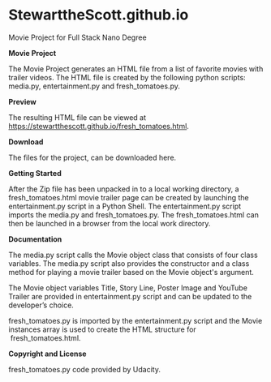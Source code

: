 # StewarttheScott.github.io
Movie Project for Full Stack Nano Degree


**Movie Project**

The Movie Project generates an HTML file from a list of
favorite movies with trailer videos. The HTML file is created by the following python
scripts: media.py, entertainment.py and fresh_tomatoes.py. 

**Preview**

The resulting HTML file can be viewed at https://stewartthescott.github.io/fresh_tomatoes.html.

**Download**

The files for the project, can be downloaded here.

**Getting Started**

After the Zip file has been unpacked in to a local working
directory, a fresh_tomatoes.html
movie trailer page can be created by launching
the entertainment.py script in a Python Shell. The entertainment.py
script imports the media.py and fresh_tomatoes.py. The fresh_tomatoes.html can then be launched in a browser from the local work
directory.

**Documentation**

The media.py script calls the Movie object class that
consists of four class variables. The media.py script also provides the
constructor and a class method for playing a movie trailer based on the Movie
object's argument. 

The Movie object variables Title, Story Line, Poster
Image and YouTube Trailer are provided in entertainment.py script and can be updated to the developer’s choice.

fresh_tomatoes.py is imported by the entertainment.py script and the Movie
instances array is used to create the HTML structure for  fresh_tomatoes.html.

**Copyright and License**


 fresh_tomatoes.py code provided by Udacity.


 

